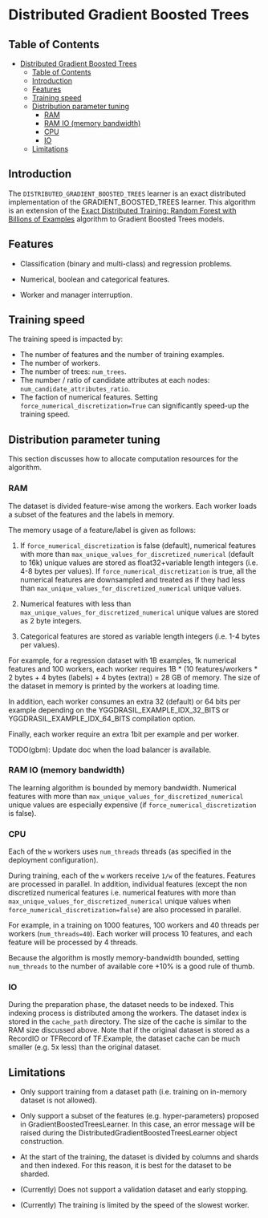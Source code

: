 # Distributed Gradient Boosted Trees

## Table of Contents

<!--ts-->

*   [Distributed Gradient Boosted Trees](#distributed-gradient-boosted-trees)
    *   [Table of Contents](#table-of-contents)
    *   [Introduction](#introduction)
    *   [Features](#features)
    *   [Training speed](#training-speed)
    *   [Distribution parameter tuning](#distribution-parameter-tuning)
        *   [RAM](#ram)
        *   [RAM IO (memory bandwidth)](#ram-io-memory-bandwidth)
        *   [CPU](#cpu)
        *   [IO](#io)
    *   [Limitations](#limitations)

<!-- Added by: gbm, at: Fri 08 Oct 2021 02:54:48 PM CEST -->

<!--te-->

## Introduction

The `DISTRIBUTED_GRADIENT_BOOSTED_TREES` learner is an exact distributed
implementation of the GRADIENT_BOOSTED_TREES learner. This algorithm is an
extension of the
[Exact Distributed Training: Random Forest with Billions of Examples](https://arxiv.org/abs/1804.06755)
algorithm to Gradient Boosted Trees models.

## Features

-   Classification (binary and multi-class) and regression problems.

-   Numerical, boolean and categorical features.

-   Worker and manager interruption.

## Training speed

The training speed is impacted by:

-   The number of features and the number of training examples.
-   The number of workers.
-   The number of trees: `num_trees`.
-   The number / ratio of candidate attributes at each nodes:
    `num_candidate_attributes_ratio`.
-   The faction of numerical features. Setting
    `force_numerical_discretization=True` can significantly speed-up the
    training speed.

## Distribution parameter tuning

This section discusses how to allocate computation resources for the algorithm.

### RAM

The dataset is divided feature-wise among the workers. Each worker loads a
subset of the features and the labels in memory.

The memory usage of a feature/label is given as follows:

1.  If `force_numerical_discretization` is false (default), numerical features
    with more than `max_unique_values_for_discretized_numerical` (default to
    16k) unique values are stored as float32+variable length integers (i.e. 4-8
    bytes per values). If `force_numerical_discretization` is true, all the
    numerical features are downsampled and treated as if they had less than
    `max_unique_values_for_discretized_numerical` unique values.

1.  Numerical features with less than
    `max_unique_values_for_discretized_numerical` unique values are stored as 2
    byte integers.

1.  Categorical features are stored as variable length integers (i.e. 1-4 bytes
    per values).

For example, for a regression dataset with 1B examples, 1k numerical features
and 100 workers, each worker requires 1B * (10 features/workers * 2 bytes + 4
bytes (labels) + 4 bytes (extra)) = 28 GB of memory. The size of the dataset in
memory is printed by the workers at loading time.

In addition, each worker consumes an extra 32 (default) or 64 bits per example
depending on the YGGDRASIL_EXAMPLE_IDX_32_BITS or YGGDRASIL_EXAMPLE_IDX_64_BITS
compilation option.

Finally, each worker require an extra 1bit per example and per worker.

TODO(gbm): Update doc when the load balancer is available.

### RAM IO (memory bandwidth)

The learning algorithm is bounded by memory bandwidth. Numerical features with
more than `max_unique_values_for_discretized_numerical` unique values are
especially expensive (if `force_numerical_discretization` is false).

### CPU

Each of the `w` workers uses `num_threads` threads (as specified in the
deployment configuration).

During training, each of the `w` workers receive `1/w` of the features. Features
are processed in parallel. In addition, individual features (except the non
discretized numerical features i.e. numerical features with more than
`max_unique_values_for_discretized_numerical` unique values when
`force_numerical_discretization=false`) are also processed in parallel.

For example, in a training on 1000 features, 100 workers and 40 threads per
workers (`num_threads=40`). Each worker will process 10 features, and each
feature will be processed by 4 threads.

Because the algorithm is mostly memory-bandwidth bounded, setting `num_threads`
to the number of available core +10% is a good rule of thumb.

### IO

During the preparation phase, the dataset needs to be indexed. This indexing
process is distributed among the workers. The dataset index is stored in the
`cache_path` directory. The size of the cache is similar to the RAM size
discussed above. Note that if the original dataset is stored as a RecordIO or
TFRecord of TF.Example, the dataset cache can be much smaller (e.g. 5x less)
than the original dataset.

## Limitations

-   Only support training from a dataset path (i.e. training on in-memory
    dataset is not allowed).

-   Only support a subset of the features (e.g. hyper-parameters) proposed in
    GradientBoostedTreesLearner. In this case, an error message will be raised
    during the DistributedGradientBoostedTreesLearner object construction.

-   At the start of the training, the dataset is divided by columns and shards
    and then indexed. For this reason, it is best for the dataset to be sharded.

-   (Currently) Does not support a validation dataset and early stopping.

-   (Currently) The training is limited by the speed of the slowest worker.
